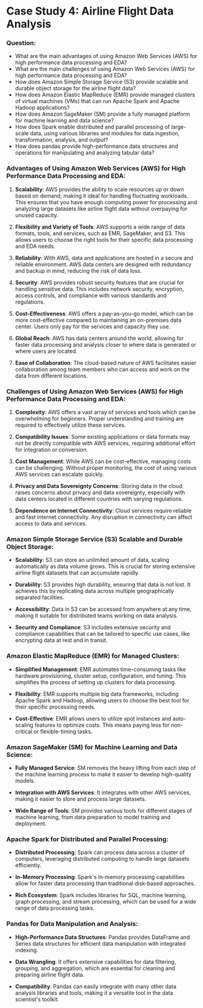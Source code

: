 # Case Study 4: Airline Flight Data Analysis

### Question:
- What are the main advantages of using Amazon Web Services (AWS) for high performance data processing and EDA?
- What are the main challenges of using Amazon Web Services (AWS) for high performance data processing and EDA?
- How does Amazon Simple Storage Service (S3) provide scalable and durable object storage for the airline flight data?
- How does Amazon Elastic MapReduce (EMR) provide managed clusters of virtual machines (VMs) that can run Apache Spark and Apache Hadoop applications?
- How does Amazon SageMaker (SM) provide a fully managed platform for machine learning and data science?
- How does Spark enable distributed and parallel processing of large-scale data, using various libraries and modules for data ingestion, transformation, analysis, and output?
- How does pandas provide high-performance data structures and operations for manipulating and analyzing tabular data?

### Advantages of Using Amazon Web Services (AWS) for High Performance Data Processing and EDA:

1. **Scalability**: AWS provides the ability to scale resources up or down based on demand, making it ideal for handling fluctuating workloads. This ensures that you have enough computing power for processing and analyzing large datasets like airline flight data without overpaying for unused capacity.

2. **Flexibility and Variety of Tools**: AWS supports a wide range of data formats, tools, and services, such as EMR, SageMaker, and S3. This allows users to choose the right tools for their specific data processing and EDA needs.

3. **Reliability**: With AWS, data and applications are hosted in a secure and reliable environment. AWS data centers are designed with redundancy and backup in mind, reducing the risk of data loss.

4. **Security**: AWS provides robust security features that are crucial for handling sensitive data. This includes network security, encryption, access controls, and compliance with various standards and regulations.

5. **Cost-Effectiveness**: AWS offers a pay-as-you-go model, which can be more cost-effective compared to maintaining an on-premises data center. Users only pay for the services and capacity they use.

6. **Global Reach**: AWS has data centers around the world, allowing for faster data processing and analysis closer to where data is generated or where users are located.

7. **Ease of Collaboration**: The cloud-based nature of AWS facilitates easier collaboration among team members who can access and work on the data from different locations.

### Challenges of Using Amazon Web Services (AWS) for High Performance Data Processing and EDA:

1. **Complexity**: AWS offers a vast array of services and tools which can be overwhelming for beginners. Proper understanding and training are required to effectively utilize these services.

2. **Compatibility Issues**: Some existing applications or data formats may not be directly compatible with AWS services, requiring additional effort for integration or conversion.

3. **Cost Management**: While AWS can be cost-effective, managing costs can be challenging. Without proper monitoring, the cost of using various AWS services can escalate quickly.

4. **Privacy and Data Sovereignty Concerns**: Storing data in the cloud raises concerns about privacy and data sovereignty, especially with data centers located in different countries with varying regulations.

5. **Dependence on Internet Connectivity**: Cloud services require reliable and fast internet connectivity. Any disruption in connectivity can affect access to data and services.

### Amazon Simple Storage Service (S3) Scalable and Durable Object Storage:

- **Scalability**: S3 can store an unlimited amount of data, scaling automatically as data volume grows. This is crucial for storing extensive airline flight datasets that can accumulate rapidly.

- **Durability**: S3 provides high durability, ensuring that data is not lost. It achieves this by replicating data across multiple geographically separated facilities.

- **Accessibility**: Data in S3 can be accessed from anywhere at any time, making it suitable for distributed teams working on data analysis.

- **Security and Compliance**: S3 includes extensive security and compliance capabilities that can be tailored to specific use cases, like encrypting data at rest and in transit.

### Amazon Elastic MapReduce (EMR) for Managed Clusters:

- **Simplified Management**: EMR automates time-consuming tasks like hardware provisioning, cluster setup, configuration, and tuning. This simplifies the process of setting up clusters for data processing.

- **Flexibility**: EMR supports multiple big data frameworks, including Apache Spark and Hadoop, allowing users to choose the best tool for their specific processing needs.

- **Cost-Effective**: EMR allows users to utilize spot instances and auto-scaling features to optimize costs. This means paying less for non-critical or flexible-timing tasks.

### Amazon SageMaker (SM) for Machine Learning and Data Science:

- **Fully Managed Service**: SM removes the heavy lifting from each step of the machine learning process to make it easier to develop high-quality models.

- **Integration with AWS Services**: It integrates with other AWS services, making it easier to store and process large datasets.

- **Wide Range of Tools**: SM provides various tools for different stages of machine learning, from data preparation to model training and deployment.

### Apache Spark for Distributed and Parallel Processing:

- **Distributed Processing**: Spark can process data across a cluster of computers, leveraging distributed computing to handle large datasets efficiently.

- **In-Memory Processing**: Spark's in-memory processing capabilities allow for faster data processing than traditional disk-based approaches.

- **Rich Ecosystem**: Spark includes libraries for SQL, machine learning, graph processing, and stream processing, which can be used for a wide range of data processing tasks.

### Pandas for Data Manipulation and Analysis:

- **High-Performance Data Structures**: Pandas provides DataFrame and Series data structures for efficient data manipulation with integrated indexing.

- **Data Wrangling**: It offers extensive capabilities for data filtering, grouping, and aggregation, which are essential for cleaning and preparing airline flight data.

- **Compatibility**: Pandas can easily integrate with many other data analysis libraries and tools, making it a versatile tool in the data scientist's toolkit.
